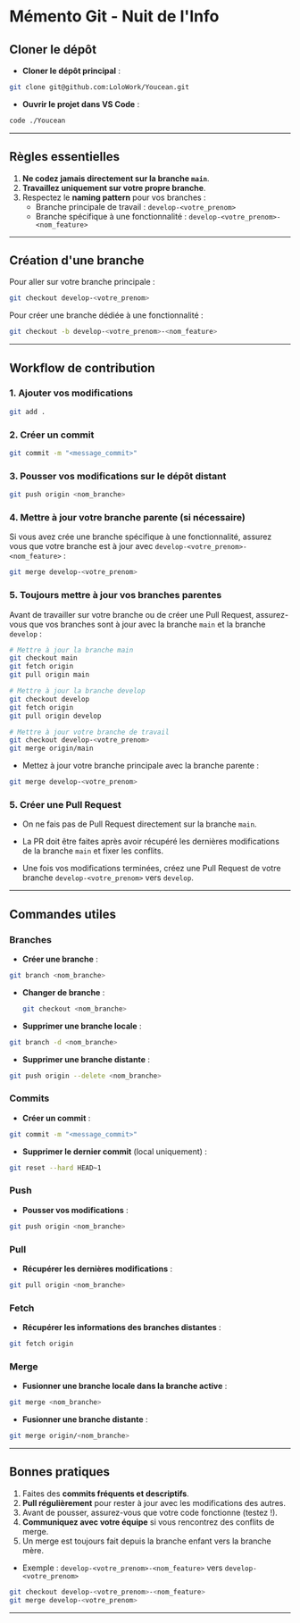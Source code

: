 # **Mémento Git - Nuit de l'Info**

## **Cloner le dépôt**

- **Cloner le dépôt principal** :

```bash
git clone git@github.com:LoloWork/Youcean.git
```

- **Ouvrir le projet dans VS Code** :

```bash
code ./Youcean
```

---

## **Règles essentielles**

1. **Ne codez jamais directement sur la branche `main`**.
2. **Travaillez uniquement sur votre propre branche**.
3. Respectez le **naming pattern** pour vos branches :
   - Branche principale de travail : `develop-<votre_prenom>`
   - Branche spécifique à une fonctionnalité : `develop-<votre_prenom>-<nom_feature>`

---

## **Création d'une branche**

Pour aller sur votre branche principale :

```bash
git checkout develop-<votre_prenom>
```

Pour créer une branche dédiée à une fonctionnalité :

```bash
git checkout -b develop-<votre_prenom>-<nom_feature>
```

---

## **Workflow de contribution**

### 1. **Ajouter vos modifications**

```bash
git add .
```

### 2. **Créer un commit**

```bash
git commit -m "<message_commit>"
```

### 3. **Pousser vos modifications sur le dépôt distant**

```bash
git push origin <nom_branche>
```

### 4. **Mettre à jour votre branche parente (si nécessaire)**

Si vous avez crée une branche spécifique à une fonctionnalité, assurez vous que votre branche est à jour avec `develop-<votre_prenom>-<nom_feature>` :

```bash
git merge develop-<votre_prenom>
```

### 5. **Toujours mettre à jour vos branches parentes**

Avant de travailler sur votre branche ou de créer une Pull Request, assurez-vous que vos branches sont à jour avec la branche `main` et la branche `develop` :

```bash
# Mettre à jour la branche main
git checkout main
git fetch origin
git pull origin main

# Mettre à jour la branche develop
git checkout develop
git fetch origin
git pull origin develop

# Mettre à jour votre branche de travail
git checkout develop-<votre_prenom>
git merge origin/main
```

- Mettez à jour votre branche principale avec la branche parente :

```bash
git merge develop-<votre_prenom>
```

### 5. **Créer une Pull Request**

- On ne fais pas de Pull Request directement sur la branche `main`.
- La PR doit être faites après avoir récupéré les dernières modifications de la branche `main` et fixer les conflits.

- Une fois vos modifications terminées, créez une Pull Request de votre branche `develop-<votre_prenom>` vers `develop`.

---

## **Commandes utiles**

### **Branches**

- **Créer une branche** :

```bash
git branch <nom_branche>
```
  
- **Changer de branche** :

  ```bash
  git checkout <nom_branche>
  ```
  
- **Supprimer une branche locale** :

```bash
git branch -d <nom_branche>
```
  
- **Supprimer une branche distante** :

```bash
git push origin --delete <nom_branche>
```

### **Commits**

- **Créer un commit** :

```bash
git commit -m "<message_commit>"
```

- **Supprimer le dernier commit** (local uniquement) :

```bash
git reset --hard HEAD~1
```

### **Push**

- **Pousser vos modifications** :

```bash
git push origin <nom_branche>
```

### **Pull**

- **Récupérer les dernières modifications** :

```bash
git pull origin <nom_branche>
```

### **Fetch**

- **Récupérer les informations des branches distantes** :

```bash
git fetch origin
```

### **Merge**

- **Fusionner une branche locale dans la branche active** :

```bash
git merge <nom_branche>
```
  
- **Fusionner une branche distante** :

```bash
git merge origin/<nom_branche>
```

---

## **Bonnes pratiques**

1. Faites des **commits fréquents et descriptifs**.
2. **Pull régulièrement** pour rester à jour avec les modifications des autres.
3. Avant de pousser, assurez-vous que votre code fonctionne (testez !).
4. **Communiquez avec votre équipe** si vous rencontrez des conflits de merge.
5. Un merge est toujours fait depuis la branche enfant vers la branche mère.

- Exemple : `develop-<votre_prenom>-<nom_feature>` vers `develop-<votre_prenom>`

```bash
git checkout develop-<votre_prenom>-<nom_feature>
git merge develop-<votre_prenom>
```

---
